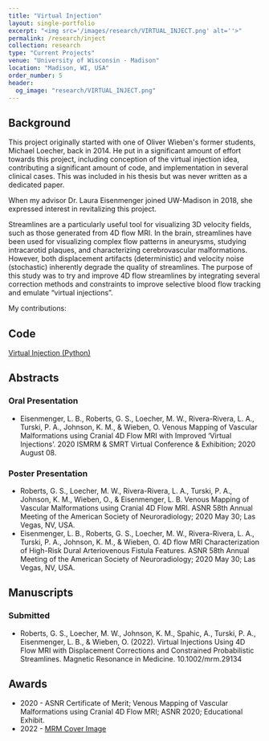 ```yaml
---
title: "Virtual Injection"
layout: single-portfolio
excerpt: "<img src='/images/research/VIRTUAL_INJECT.png' alt=''>"
permalink: /research/inject
collection: research
type: "Current Projects"
venue: "University of Wisconsin - Madison"
location: "Madison, WI, USA"
order_number: 5
header: 
  og_image: "research/VIRTUAL_INJECT.png"
---
```


Background
------
This project originally started with one of Oliver Wieben's former students, Michael Loecher, back in 2014. He put in a significant amount of effort towards this project, including conception of the virtual injection idea, contributing a significant amount of code, and implementation in several clinical cases. This was included in his thesis but was never written as a dedicated paper.

When my advisor Dr. Laura Eisenmenger joined UW-Madison in 2018, she expressed interest in revitalizing this project. 

Streamlines are a particularly useful tool for visualizing 3D velocity fields, such as those generated from 4D flow MRI. In the brain, streamlines have been used for visualizing complex flow patterns in aneurysms, studying intracarotid plaques, and characterizing cerebrovascular malformations. However, both displacement artifacts (deterministic) and velocity noise (stochastic) inherently degrade the quality of streamlines. The purpose of this study was to try and improve 4D flow streamlines by integrating several correction methods and constraints to improve selective blood flow tracking and emulate “virtual injections”. 

My contributions: 


Code
------
[Virtual Injection (Python)](github.com/gsroberts1/Virtual-Injection)

Abstracts
------
### Oral Presentation
* Eisenmenger, L. B., Roberts, G. S., Loecher, M. W., Rivera-Rivera, L. A., Turski, P. A., Johnson, K. M., & Wieben, O. Venous Mapping of Vascular Malformations using Cranial 4D Flow MRI with Improved ‘Virtual Injections’. 2020 ISMRM & SMRT Virtual Conference & Exhibition; 2020 August 08.

### Poster Presentation
* Roberts, G. S., Loecher, M. W., Rivera-Rivera, L. A., Turski, P. A., Johnson, K. M., Wieben, O., & Eisenmenger, L. B. Venous Mapping of Vascular Malformations using Cranial 4D Flow MRI. ASNR 58th Annual Meeting of the American Society of Neuroradiology; 2020 May 30; Las Vegas, NV, USA.
* Eisenmenger, L. B., Roberts, G. S., Loecher, M. W., Rivera-Rivera, L. A., Turski, P. A., Johnson, K. M., & Wieben, O. 4D flow MRI Characterization of High-Risk Dural Arteriovenous Fistula Features. ASNR 58th Annual Meeting of the American Society of Neuroradiology; 2020 May 30; Las Vegas, NV, USA.

Manuscripts
------
### Submitted
* Roberts, G. S., Loecher, M. W., Johnson, K. M., Spahic, A., Turski, P. A., Eisenmenger, L. B., & Wieben, O. (2022). Virtual Injections Using 4D Flow MRI with Displacement Corrections and Constrained Probabilistic Streamlines. Magnetic Resonance in Medicine. 10.1002/mrm.29134

Awards
------
* 2020 - ASNR Certificate of Merit; Venous Mapping of Vascular Malformations using Cranial 4D Flow MRI; ASNR 2020; Educational Exhibit.
* 2022 - [MRM Cover Image](https://onlinelibrary.wiley.com/doi/epdf/10.1002/mrm.29203)